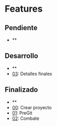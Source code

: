 # Features

## Pendiente

- **

## Desarrollo

- **
- [03](03.md): Detalles finales

## Finalizado

- **
- [00](00.md): Crear proyecto
- [01](01.md): PreGit
- [02](02.md): Combate

